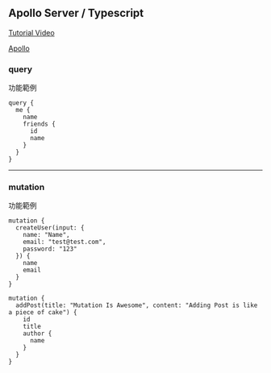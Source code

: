 ## Apollo Server / Typescript

[Tutorial Video](https://www.youtube.com/watch?v=DEN43aRhVq8&list=PLBWoZ28dI_dN6OIpK9gm2V-xDppl1VUTv&index=74)

[Apollo](https://www.apollographql.com/docs/apollo-server/getting-started/)


### query

功能範例

```
query {
  me {
    name
    friends {
      id
      name
    }
  }
}
```

***

### mutation

功能範例

```
mutation {
  createUser(input: {
    name: "Name",
    email: "test@test.com",
    password: "123"
  }) {
    name
    email
  }
}
```

```
mutation {
  addPost(title: "Mutation Is Awesome", content: "Adding Post is like a piece of cake") {
    id
    title
    author {
      name
    }
  }
}
```